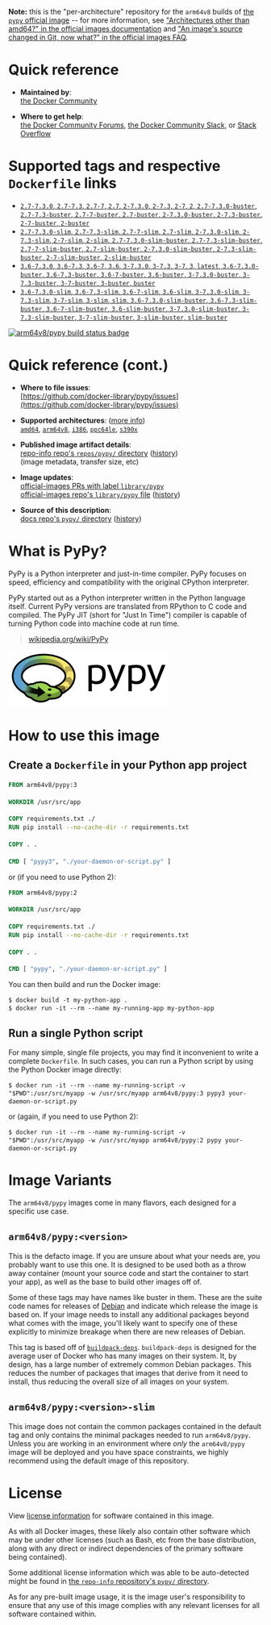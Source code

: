 <!--

********************************************************************************

WARNING:

    DO NOT EDIT "pypy/README.md"

    IT IS AUTO-GENERATED

    (from the other files in "pypy/" combined with a set of templates)

********************************************************************************

-->

**Note:** this is the "per-architecture" repository for the `arm64v8` builds of [the `pypy` official image](https://hub.docker.com/_/pypy) -- for more information, see ["Architectures other than amd64?" in the official images documentation](https://github.com/docker-library/official-images#architectures-other-than-amd64) and ["An image's source changed in Git, now what?" in the official images FAQ](https://github.com/docker-library/faq#an-images-source-changed-in-git-now-what).

# Quick reference

-	**Maintained by**:  
	[the Docker Community](https://github.com/docker-library/pypy)

-	**Where to get help**:  
	[the Docker Community Forums](https://forums.docker.com/), [the Docker Community Slack](http://dockr.ly/slack), or [Stack Overflow](https://stackoverflow.com/search?tab=newest&q=docker)

# Supported tags and respective `Dockerfile` links

-	[`2.7-7.3.0`, `2.7-7.3`, `2.7-7`, `2.7`, `2-7.3.0`, `2-7.3`, `2-7`, `2`, `2.7-7.3.0-buster`, `2.7-7.3-buster`, `2.7-7-buster`, `2.7-buster`, `2-7.3.0-buster`, `2-7.3-buster`, `2-7-buster`, `2-buster`](https://github.com/docker-library/pypy/blob/30385f19542aa8bdcca7fb2f7a9a18786e9e8f17/2.7/Dockerfile)
-	[`2.7-7.3.0-slim`, `2.7-7.3-slim`, `2.7-7-slim`, `2.7-slim`, `2-7.3.0-slim`, `2-7.3-slim`, `2-7-slim`, `2-slim`, `2.7-7.3.0-slim-buster`, `2.7-7.3-slim-buster`, `2.7-7-slim-buster`, `2.7-slim-buster`, `2-7.3.0-slim-buster`, `2-7.3-slim-buster`, `2-7-slim-buster`, `2-slim-buster`](https://github.com/docker-library/pypy/blob/30385f19542aa8bdcca7fb2f7a9a18786e9e8f17/2.7/slim/Dockerfile)
-	[`3.6-7.3.0`, `3.6-7.3`, `3.6-7`, `3.6`, `3-7.3.0`, `3-7.3`, `3-7`, `3`, `latest`, `3.6-7.3.0-buster`, `3.6-7.3-buster`, `3.6-7-buster`, `3.6-buster`, `3-7.3.0-buster`, `3-7.3-buster`, `3-7-buster`, `3-buster`, `buster`](https://github.com/docker-library/pypy/blob/30385f19542aa8bdcca7fb2f7a9a18786e9e8f17/3.6/Dockerfile)
-	[`3.6-7.3.0-slim`, `3.6-7.3-slim`, `3.6-7-slim`, `3.6-slim`, `3-7.3.0-slim`, `3-7.3-slim`, `3-7-slim`, `3-slim`, `slim`, `3.6-7.3.0-slim-buster`, `3.6-7.3-slim-buster`, `3.6-7-slim-buster`, `3.6-slim-buster`, `3-7.3.0-slim-buster`, `3-7.3-slim-buster`, `3-7-slim-buster`, `3-slim-buster`, `slim-buster`](https://github.com/docker-library/pypy/blob/30385f19542aa8bdcca7fb2f7a9a18786e9e8f17/3.6/slim/Dockerfile)

[![arm64v8/pypy build status badge](https://img.shields.io/jenkins/s/https/doi-janky.infosiftr.net/job/multiarch/job/arm64v8/job/pypy.svg?label=arm64v8/pypy%20%20build%20job)](https://doi-janky.infosiftr.net/job/multiarch/job/arm64v8/job/pypy/)

# Quick reference (cont.)

-	**Where to file issues**:  
	[https://github.com/docker-library/pypy/issues](https://github.com/docker-library/pypy/issues)

-	**Supported architectures**: ([more info](https://github.com/docker-library/official-images#architectures-other-than-amd64))  
	[`amd64`](https://hub.docker.com/r/amd64/pypy/), [`arm64v8`](https://hub.docker.com/r/arm64v8/pypy/), [`i386`](https://hub.docker.com/r/i386/pypy/), [`ppc64le`](https://hub.docker.com/r/ppc64le/pypy/), [`s390x`](https://hub.docker.com/r/s390x/pypy/)

-	**Published image artifact details**:  
	[repo-info repo's `repos/pypy/` directory](https://github.com/docker-library/repo-info/blob/master/repos/pypy) ([history](https://github.com/docker-library/repo-info/commits/master/repos/pypy))  
	(image metadata, transfer size, etc)

-	**Image updates**:  
	[official-images PRs with label `library/pypy`](https://github.com/docker-library/official-images/pulls?q=label%3Alibrary%2Fpypy)  
	[official-images repo's `library/pypy` file](https://github.com/docker-library/official-images/blob/master/library/pypy) ([history](https://github.com/docker-library/official-images/commits/master/library/pypy))

-	**Source of this description**:  
	[docs repo's `pypy/` directory](https://github.com/docker-library/docs/tree/master/pypy) ([history](https://github.com/docker-library/docs/commits/master/pypy))

# What is PyPy?

PyPy is a Python interpreter and just-in-time compiler. PyPy focuses on speed, efficiency and compatibility with the original CPython interpreter.

PyPy started out as a Python interpreter written in the Python language itself. Current PyPy versions are translated from RPython to C code and compiled. The PyPy JIT (short for "Just In Time") compiler is capable of turning Python code into machine code at run time.

> [wikipedia.org/wiki/PyPy](https://en.wikipedia.org/wiki/PyPy)

![logo](https://raw.githubusercontent.com/docker-library/docs/ff804ee81e3f94dab5cd207a0a0504e5e67606dd/pypy/logo.png)

# How to use this image

## Create a `Dockerfile` in your Python app project

```dockerfile
FROM arm64v8/pypy:3

WORKDIR /usr/src/app

COPY requirements.txt ./
RUN pip install --no-cache-dir -r requirements.txt

COPY . .

CMD [ "pypy3", "./your-daemon-or-script.py" ]
```

or (if you need to use Python 2):

```dockerfile
FROM arm64v8/pypy:2

WORKDIR /usr/src/app

COPY requirements.txt ./
RUN pip install --no-cache-dir -r requirements.txt

COPY . .

CMD [ "pypy", "./your-daemon-or-script.py" ]
```

You can then build and run the Docker image:

```console
$ docker build -t my-python-app .
$ docker run -it --rm --name my-running-app my-python-app
```

## Run a single Python script

For many simple, single file projects, you may find it inconvenient to write a complete `Dockerfile`. In such cases, you can run a Python script by using the Python Docker image directly:

```console
$ docker run -it --rm --name my-running-script -v "$PWD":/usr/src/myapp -w /usr/src/myapp arm64v8/pypy:3 pypy3 your-daemon-or-script.py
```

or (again, if you need to use Python 2):

```console
$ docker run -it --rm --name my-running-script -v "$PWD":/usr/src/myapp -w /usr/src/myapp arm64v8/pypy:2 pypy your-daemon-or-script.py
```

# Image Variants

The `arm64v8/pypy` images come in many flavors, each designed for a specific use case.

## `arm64v8/pypy:<version>`

This is the defacto image. If you are unsure about what your needs are, you probably want to use this one. It is designed to be used both as a throw away container (mount your source code and start the container to start your app), as well as the base to build other images off of.

Some of these tags may have names like buster in them. These are the suite code names for releases of [Debian](https://wiki.debian.org/DebianReleases) and indicate which release the image is based on. If your image needs to install any additional packages beyond what comes with the image, you'll likely want to specify one of these explicitly to minimize breakage when there are new releases of Debian.

This tag is based off of [`buildpack-deps`](https://hub.docker.com/_/buildpack-deps/). `buildpack-deps` is designed for the average user of Docker who has many images on their system. It, by design, has a large number of extremely common Debian packages. This reduces the number of packages that images that derive from it need to install, thus reducing the overall size of all images on your system.

## `arm64v8/pypy:<version>-slim`

This image does not contain the common packages contained in the default tag and only contains the minimal packages needed to run `arm64v8/pypy`. Unless you are working in an environment where *only* the `arm64v8/pypy` image will be deployed and you have space constraints, we highly recommend using the default image of this repository.

# License

View [license information](https://bitbucket.org/pypy/pypy/src/c3ff0dd6252b6ba0d230f3624dbb4aab8973a1d0/LICENSE?at=default) for software contained in this image.

As with all Docker images, these likely also contain other software which may be under other licenses (such as Bash, etc from the base distribution, along with any direct or indirect dependencies of the primary software being contained).

Some additional license information which was able to be auto-detected might be found in [the `repo-info` repository's `pypy/` directory](https://github.com/docker-library/repo-info/tree/master/repos/pypy).

As for any pre-built image usage, it is the image user's responsibility to ensure that any use of this image complies with any relevant licenses for all software contained within.
